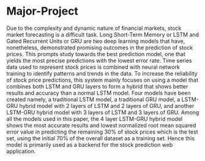 # Major-Project

Due to the complexity and dynamic nature of financial markets, stock market forecasting is a difficult task. Long Short-Term Memory or LSTM and Gated Recurrent Units or GRU are two deep learning models that have, nonetheless, demonstrated promising outcomes in the prediction of stock prices. This prompts study towards the best prediction model, one that yields the most precise predictions with the lowest error rate. Time series data used to represent stock prices is combined with neural network training to identify patterns and trends in the data. To increase the reliability of stock price predictions, this system mainly focuses on using a model that combines both LSTM and GRU layers to form a hybrid that shows better results and accuracy than a normal LSTM model. Four models have been created namely, a traditional LSTM model, a traditional GRU model, a LSTM-GRU hybrid model with 2 layers of LSTM and 2 layers of GRU, and another LSTM-GRU hybrid model with 3 layers of LSTM and 3 layers of GRU. Among all the models used in this paper, the 4 layer LSTM-GRU hybrid model shows the most accurate results and lowest normalized root mean squared error value in predicting the remaining 30% of stock prices which is the test set, using the initial 70% of the overall dataset as a training set. Hence this model is primarily used as a backend for the stock prediction web application.

